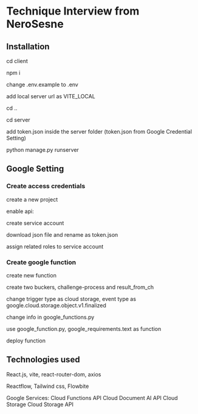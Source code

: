 # Technique Interview from NeroSesne

## Installation

cd client

npm i 

change .env.example to .env

add local server url as VITE_LOCAL



cd ..

cd server

add token.json inside the server folder (token.json from Google Credential Setting)

python manage.py runserver

## Google Setting

### Create access credentials

create a new project

enable api:

create service account

download json file and rename as token.json

assign related roles to service account

### Create google function

create new function

create two buckers, challenge-process and result_from_ch

change trigger type as cloud storage, event type as google.cloud.storage.object.v1.finalized

change info in google_functions.py

use google_function.py, google_requirements.text as function

deploy function

## Technologies used

React.js, vite, react-router-dom, axios

Reactflow, Tailwind css, Flowbite

Google Services:
Cloud Functions API
Cloud Document AI API
Cloud Storage
Cloud Storage API
